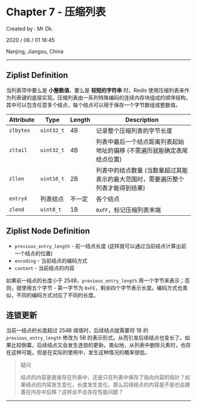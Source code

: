 # Chapter 7 - 压缩列表

Created by : Mr Dk.

2020 / 06 / 01 16:45

Nanjing, Jiangsu, China

---

## Ziplist Definition

当列表项中要么是 **小整数值**，要么是 **较短的字符串** 时，Redis 使用压缩列表来作为列表键的底层实现。压缩列表由一系列特殊编码的连续内存块组成的顺序结构，其中可以包含任意多个结点，每个结点可以用于保存一个字节数组或整数值。

| Attribute | Type       | Length | Description                                                  |
| --------- | ---------- | ------ | ------------------------------------------------------------ |
| `zlbytes` | `uint32_t` | 4B     | 记录整个压缩列表的字节长度                                   |
| `zltail`  | `uint32_t` | 4B     | 列表中最后一个结点距离列表起始地址的偏移 (不需遍历就能确定表尾结点位置) |
| `zllen`   | `uint16_t` | 2B     | 列表中的结点数量 (当数量超过其能表示的最大范围时，需要遍历整个列表才能得到结果) |
| `entryX`  | 列表结点   | 不一定 | 各个结点                                                     |
| `zlend`   | `uint8_t`  | 1B     | `0xFF`，标记压缩列表末端                                     |

## Ziplist Node Definition

* `previous_entry_length` - 前一结点长度 (这样就可以通过当前结点计算出前一个结点的位置)
* `encoding` - 当前结点的编码方式
* `content` - 当前结点的内容

如果前一结点的长度小于 254B，`previous_entry_length` 用一个字节来表示；否则，就使用五个字节 - 第一字节为 `0xFE`，剩余四个字节表示长度。编码方式也类似，不同的编码方式对应了不同的长度。

## 连锁更新

当前一结点的长度超过 254B 阈值时，后续结点就需要将 1B 的 `previous_entry_length` 修改为 5B 的表示形式，从而引发后续结点也变长了。如果比较倒霉，后续结点又会发生连锁的更新。类似地，从列表中删除元素时，也存在这种可能。但是在实际的使用中，发生这种情况的概率很低。

> 疑问
>
> 结点的内容是直接存在列表中，还是只在列表中保存了指向内容的指针？如果结点的内容发生变化，长度发生变化，那么后续结点的内容是不是也会跟着在内存中后移？这样会不会存在性能问题？

---

